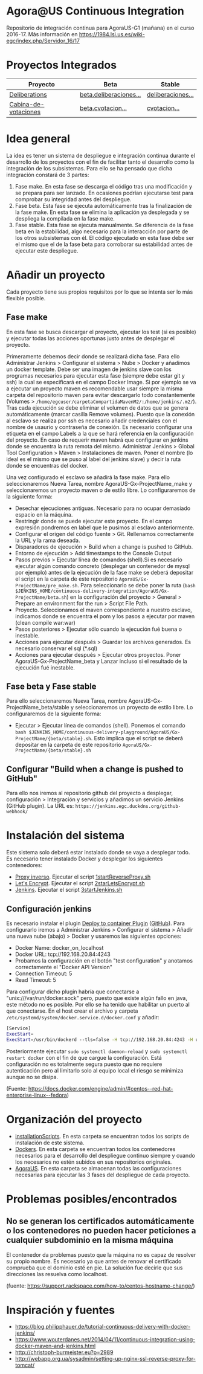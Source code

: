 # Agora@US Continuous Integration

Repositorio de integración continua para AgoraUS-G1 (mañana) en el curso 2016-17. Más información en https://1984.lsi.us.es/wiki-egc/index.php/Servidor_16/17

# Proyectos Integrados

Proyecto | Beta | Stable
------------ | ------------- | -------------
[Deliberations](https://github.com/AgoraUS-G1-1617/Deliberations) | [beta.deliberaciones...](https://beta.deliberaciones.agoraus1.egc.duckdns.org) | [deliberaciones...](https://deliberaciones.agoraus1.egc.duckdns.org)
[Cabina-de-votaciones](https://github.com/AgoraUS-G1-1617/Cabina-de-votaciones) | [beta.cvotacion...](https://beta.cvotacion.agoraus1.egc.duckdns.org) | [cvotacion...](https://cvotacion.agoraus1.egc.duckdns.org)

# Idea general

La idea es tener un sistema de despliegue e integración continua durante el desarrollo de los proyectos con el fin de facilitar tanto el desarrollo como la integración de los subsistemas. Para ello se ha pensado que dicha integración constará de 3 partes:

1. Fase make. En esta fase se descarga el código tras una modificación y se prepara para ser lanzado. En ocasiones podrían ejecutarse test para comprobar su integridad antes del despliegue.
2. Fase beta. Esta fase se ejecuta automáticamente tras la finalización de la fase make. En esta fase se elimina la aplicación ya desplegada y se despliega la compilada en la fase make.
3. Fase stable. Esta fase se ejecuta manualmente. Se diferencia de la fase beta en la estabilidad, algo necesario para la interacción por parte de los otros subsistemas con él. El código ejecutado en esta fase debe ser el mismo que el de la fase beta para corroborar su estabilidad antes de ejecutar este despliegue.



# Añadir un proyecto
Cada proyecto tiene sus propios requisitos por lo que se intenta ser lo más flexible posible.
## Fase make
En esta fase se busca descargar el proyecto, ejecutar los test (si es posible) y ejecutar todas las acciones oportunas justo antes de desplegar el proyecto.

Primeramente debemos decir donde se realizará dicha fase. Para ello Administrar Jenkins > Configurar el sistema > Nube > Docker y añadimos un docker template. Debe ser una imagen de jenkins slave con los programas necesarios para ejecutar esta fase (siempre debe estar git y ssh) la cual se especificará en el campo Docker Image. Si por ejemplo se va a ejecutar un proyecto maven es recomendable usar siempre la misma carpeta del repositorio maven para evitar descargarlo todo constantemente (Volumes > `/home/egcuser/carpetaCompartidaMavenM2/:/home/jenkins/.m2/`). Tras cada ejecución se debe eliminar el volumen de datos que se genera automáticamente (marcar casilla Remove volumes). Puesto que la conexión al esclavo se realiza por ssh es necesario añadir credenciales con el nombre de usaurio y contraseña de conexión. Es necesario configurar una etiqueta en el campo Labels a la que se hará referencia en la configuración del proyecto.
En caso de requerir maven habrá que configurar en jenkins donde se encuentra la ruta remota del mismo. Administrar Jenkins > Global Tool Configuration > Maven > Instalaciones de maven. Poner el nombre (lo ideal es el mismo que se puso al label del jenkins slave) y decir la ruta donde se encuentras del docker.

Una vez configurado el esclavo se añadirá la fase make. Para ello seleccionaremos Nueva Tarea, nombre AgoraUS-Gx-ProjectName_make y seleccionaremos un proyecto maven o de estilo libre. Lo configuraremos de la siguiente forma:
- Desechar ejecuciones antiguas. Necesario para no ocupar demasiado espacio en la máquina.
- Restringir donde se puede ejecutar este proyecto. En el campo expresión pondremos en label que le pusimos al esclavo anteriormente.
- Configurar el origen del código fuente > Git. Rellenamos correctamente la URL y la rama deseada.
- Disparadores de ejecución > Build when a change is pushed to GitHub.
- Entorno de ejecución > Add timestamps to the Console Output
- Pasos previos > Ejecutar línea de comandos (shell).Si es necesario ejecutar algún comando concreto (desplegar un contenedor de mysql por ejemplo) antes de la ejecución de la fase make se deberá depositar el script en la carpeta de este repositorio `AgoraUS/Gx-ProjectName/pre_make.sh`. Para seleccionarlo se debe poner la ruta (`bash $JENKINS_HOME/continuous-delivery-integration/AgoraUS/Gx-ProjectName/beta.sh`) en la configuración del proyecto > General > Prepare an environment for the run > Script File Path.
- Proyecto. Seleccionamos el maven correspondiente a nuestro esclavo, indicamos donde se encuentra el pom y los pasos a ejecutar por maven (clean compile war:war)
- Pasos posteriores > Ejecutar sólo cuando la ejecución fué buena o inestable.
- Acciones para ejecutar después > Guardar los archivos generados. Es necesario conservar el sql (*.sql)
- Acciones para ejecutar después > Ejecutar otros proyectos. Poner AgoraUS-Gx-ProjectName_beta y Lanzar incluso si el resultado de la ejecución fué inestable.

## Fase beta y Fase stable
Para ello seleccionaremos Nueva Tarea, nombre AgoraUS-Gx-ProjectName_beta/stable y seleccionaremos un proyecto de estilo libre. Lo configuraremos de la siguiente forma:
- Ejecutar > Ejecutar línea de comandos (shell). Ponemos el comando `bash $JENKINS_HOME/continuous-delivery-playground/AgoraUS/Gx-ProjectName/{beta/stable}.sh`. Esto implica que el script se deberá depositar en la carpeta de este repositorio `AgoraUS/Gx-ProjectName/{beta/stable}.sh`

## Configurar "Build when a change is pushed to GitHub"
Para ello nos iremos al repositorio github del proyecto a desplegar, configuración > Integración y servicios y añadimos un servicio Jenkins (GitHub plugin). La URL es: `https://jenkins.egc.duckdns.org/github-webhook/`

# Instalación del sistema

Este sistema solo deberá estar instalado donde se vaya a desplegar todo. Es necesario tener instalado Docker y desplegar los siguientes contenedores:
- [Proxy inverso](https://hub.docker.com/r/jwilder/nginx-proxy/). Ejecutar el script [1startReverseProxy.sh](installationScripts/1startReverseProxy.sh)
- [Let's Encrypt](https://hub.docker.com/r/jrcs/letsencrypt-nginx-proxy-companion/). Ejecutar el script [2starLetsEncrypt.sh](installationScripts/2starLetsEncrypt.sh)
- [Jenkins](https://hub.docker.com/r/library/jenkins/). Ejecutar el script [3startJenkins.sh](installationScripts/3startJenkins.sh)


## Configuración jenkins

Es necesario instalar el plugin [Deploy to container Plugin](https://wiki.jenkins-ci.org/display/JENKINS/Deploy+Plugin) ([GitHub](https://github.com/jenkinsci/docker-plugin)). Para configurarlo iremos a Administrar Jenkins > Configurar el sistema > Añadir una nueva nube (abajo) > Docker y usaremos las siguientes opciones:
- Docker Name: docker_on_localhost
- Docker URL: tcp://192.168.20.84:4243
- Probamos la configuración en el botón "test configuration" y anotamos correctamente el "Docker API Version"
- Connection Timeout: 5
- Read Timeout: 5

Para configurar dicho plugin habría que conectarse a "unix:///var/run/docker.sock" pero, puesto que existe algún fallo en java, este método no es posible. Por ello se ha tenido que habilitar un puerto al que conectarse. En el host crear el archivo y carpeta `/etc/systemd/system/docker.service.d/docker.conf` y añadir:
```bash
[Service]
ExecStart=
ExecStart=/usr/bin/dockerd --tls=false -H tcp://192.168.20.84:4243 -H unix:///var/run/docker.sock
```
Posteriormente ejecutar `sudo systemctl daemon-reload` y `sudo systemctl restart docker` con el fin de que cargue la configuración.
Está configuración no es totalmente segura puesto que no requiere autenticación pero al limitarlo solo al equipo local el riesgo se minimiza aunque no se disipa.

(Fuente: https://docs.docker.com/engine/admin/#centos--red-hat-enterprise-linux--fedora)


# Organización del proyecto
- [installationScripts](installationScripts). En esta carpeta se encuentran todos los scripts de instalación de este sistema.
- [Dockers](Dockers). En esta carpeta se encuentran todos los contenedores necesarios para el desarrollo del despliegue continuo siempre y cuando los necesarios no estén subidos en sus repositorios originales.
- [AgoraUS](AgoraUS). En esta carpeta se almacenan todas las configuraciones necesarias para ejecutar las 3 fases del despliegue de cada proyecto.

# Problemas posibles/encontrados
## No se generan los certificados automáticamente o los contenedores no pueden hacer peticiones a cualquier subdominio en la misma máquina
El contenedor da problemas puesto que la máquina no es capaz de resolver su propio nombre. Es necesario ya que antes de renovar el certificado comprueba que el dominio esté en pie. La solución fue decirle que sus direcciones las resuelva como localhost.

(fuente: https://support.rackspace.com/how-to/centos-hostname-change/)

# Inspiración y fuentes
- https://blog.philipphauer.de/tutorial-continuous-delivery-with-docker-jenkins/
- https://www.wouterdanes.net/2014/04/11/continuous-integration-using-docker-maven-and-jenkins.html
- http://christoph-burmeister.eu?p=2989
- http://webapp.org.ua/sysadmin/setting-up-nginx-ssl-reverse-proxy-for-tomcat/
 
